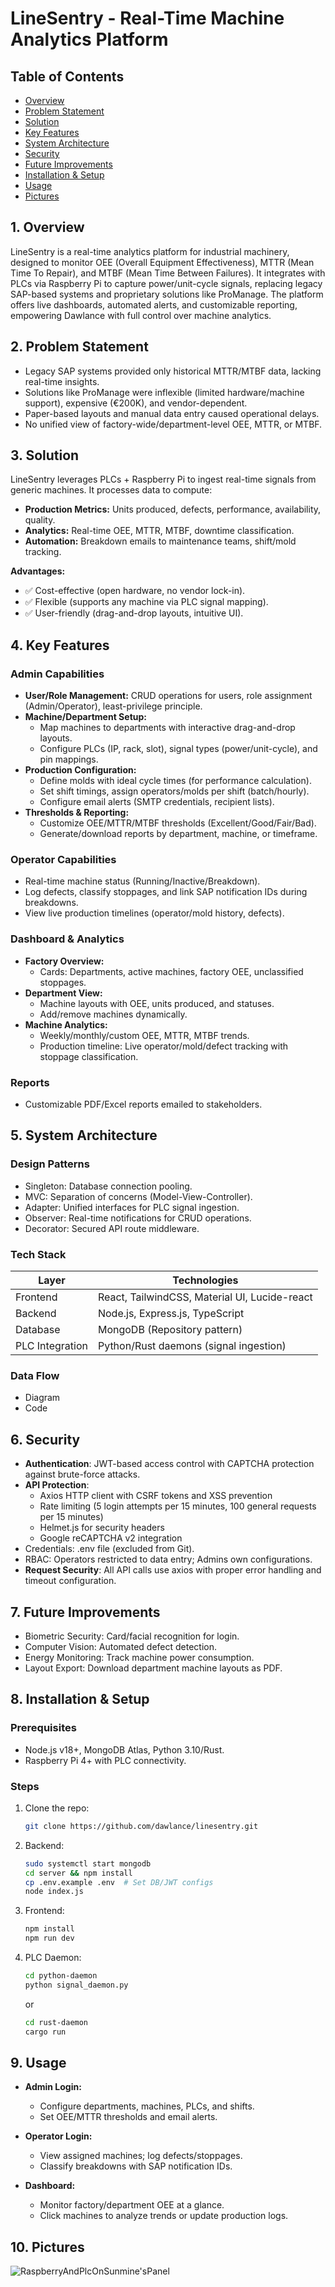 # LineSentry - Real-Time Machine Analytics Platform

## Table of Contents
- [Overview](#overview)
- [Problem Statement](#problem-statement)
- [Solution](#solution)
- [Key Features](#key-features)
- [System Architecture](#system-architecture)
- [Security](#security)
- [Future Improvements](#future-improvements)
- [Installation & Setup](#installation--setup)
- [Usage](#usage)
- [Pictures](#pictures)

## 1. Overview <a name="overview"></a>
LineSentry is a real-time analytics platform for industrial machinery, designed to monitor OEE (Overall Equipment Effectiveness), MTTR (Mean Time To Repair), and MTBF (Mean Time Between Failures). It integrates with PLCs via Raspberry Pi to capture power/unit-cycle signals, replacing legacy SAP-based systems and proprietary solutions like ProManage. The platform offers live dashboards, automated alerts, and customizable reporting, empowering Dawlance with full control over machine analytics.

## 2. Problem Statement <a name="problem-statement"></a>
- Legacy SAP systems provided only historical MTTR/MTBF data, lacking real-time insights.
- Solutions like ProManage were inflexible (limited hardware/machine support), expensive (€200K), and vendor-dependent.
- Paper-based layouts and manual data entry caused operational delays.
- No unified view of factory-wide/department-level OEE, MTTR, or MTBF.

## 3. Solution <a name="solution"></a>
LineSentry leverages PLCs + Raspberry Pi to ingest real-time signals from generic machines. It processes data to compute:
- **Production Metrics:** Units produced, defects, performance, availability, quality.
- **Analytics:** Real-time OEE, MTTR, MTBF, downtime classification.
- **Automation:** Breakdown emails to maintenance teams, shift/mold tracking.

**Advantages:**
- ✅ Cost-effective (open hardware, no vendor lock-in).
- ✅ Flexible (supports any machine via PLC signal mapping).
- ✅ User-friendly (drag-and-drop layouts, intuitive UI).

## 4. Key Features <a name="key-features"></a>

### Admin Capabilities
- **User/Role Management:** CRUD operations for users, role assignment (Admin/Operator), least-privilege principle.
- **Machine/Department Setup:**
  - Map machines to departments with interactive drag-and-drop layouts.
  - Configure PLCs (IP, rack, slot), signal types (power/unit-cycle), and pin mappings.
- **Production Configuration:**
  - Define molds with ideal cycle times (for performance calculation).
  - Set shift timings, assign operators/molds per shift (batch/hourly).
  - Configure email alerts (SMTP credentials, recipient lists).
- **Thresholds & Reporting:**
  - Customize OEE/MTTR/MTBF thresholds (Excellent/Good/Fair/Bad).
  - Generate/download reports by department, machine, or timeframe.

### Operator Capabilities
- Real-time machine status (Running/Inactive/Breakdown).
- Log defects, classify stoppages, and link SAP notification IDs during breakdowns.
- View live production timelines (operator/mold history, defects).

### Dashboard & Analytics
- **Factory Overview:**
  - Cards: Departments, active machines, factory OEE, unclassified stoppages.
- **Department View:**
  - Machine layouts with OEE, units produced, and statuses.
  - Add/remove machines dynamically.
- **Machine Analytics:**
  - Weekly/monthly/custom OEE, MTTR, MTBF trends.
  - Production timeline: Live operator/mold/defect tracking with stoppage classification.

### Reports
- Customizable PDF/Excel reports emailed to stakeholders.

## 5. System Architecture <a name="system-architecture"></a>

### Design Patterns
- Singleton: Database connection pooling.
- MVC: Separation of concerns (Model-View-Controller).
- Adapter: Unified interfaces for PLC signal ingestion.
- Observer: Real-time notifications for CRUD operations.
- Decorator: Secured API route middleware.

### Tech Stack
| Layer | Technologies |
|-------|-------------|
| Frontend | React, TailwindCSS, Material UI, Lucide-react |
| Backend | Node.js, Express.js, TypeScript |
| Database | MongoDB (Repository pattern) |
| PLC Integration | Python/Rust daemons (signal ingestion) |

### Data Flow
- Diagram
- Code

## 6. Security <a name="security"></a>
- **Authentication**: JWT-based access control with CAPTCHA protection against brute-force attacks.
- **API Protection**: 
  - Axios HTTP client with CSRF tokens and XSS prevention
  - Rate limiting (5 login attempts per 15 minutes, 100 general requests per 15 minutes)
  - Helmet.js for security headers
  - Google reCAPTCHA v2 integration
- Credentials: .env file (excluded from Git).
- RBAC: Operators restricted to data entry; Admins own configurations.
- **Request Security**: All API calls use axios with proper error handling and timeout configuration.

## 7. Future Improvements <a name="future-improvements"></a>
- Biometric Security: Card/facial recognition for login.
- Computer Vision: Automated defect detection.
- Energy Monitoring: Track machine power consumption.
- Layout Export: Download department machine layouts as PDF.

## 8. Installation & Setup <a name="installation--setup"></a>

### Prerequisites
- Node.js v18+, MongoDB Atlas, Python 3.10/Rust.
- Raspberry Pi 4+ with PLC connectivity.

### Steps
1. Clone the repo:
   ```bash
   git clone https://github.com/dawlance/linesentry.git
   ```
2. Backend:
   ```bash
   sudo systemctl start mongodb
   cd server && npm install
   cp .env.example .env  # Set DB/JWT configs
   node index.js
   ```
3. Frontend:
   ```bash
   npm install
   npm run dev
   ```
4. PLC Daemon:
   ```bash
   cd python-daemon
   python signal_daemon.py
   ```
   or
   ```bash
   cd rust-daemon
   cargo run
   ```
   
## 9. Usage <a name="usage"></a>

- **Admin Login:**
  - Configure departments, machines, PLCs, and shifts.
  - Set OEE/MTTR thresholds and email alerts.

- **Operator Login:**
  - View assigned machines; log defects/stoppages.
  - Classify breakdowns with SAP notification IDs.

- **Dashboard:**
  - Monitor factory/department OEE at a glance.
  - Click machines to analyze trends or update production logs.

## 10. Pictures <a name="pictures"></a>

![RaspberryAndPlcOnSunmine'sPanel](https://github.com/user-attachments/assets/b0f91650-aa3b-4ba2-843a-97636a556941)

